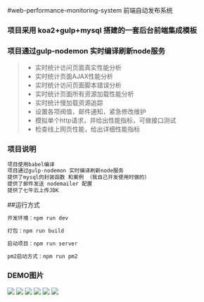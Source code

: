 #web-performance-monitoring-system 前端自动发布系统


### 项目采用 koa2+gulp+mysql 搭建的一套后台前端集成模板
### 项目通过gulp-nodemon 实时编译刷新node服务

>  * 实时统计访问页面真实性能分析
>  * 实时统计页面AJAX性能分析
>  * 实时统计访问页面脚本错误分析
>  * 实时统计页面所有资源加载性能分析
>  * 实时统计慢加载资源追踪
>  * 设置各项阀值，邮件通知，紧急修改维护
>  * 模拟单个http请求，并给出性能指标，可做接口测试
>  * 检查线上网页性能，给出详细性能指标

### 项目说明
```html
项目使用babel编译
项目通过gulp-nodemon 实时编译刷新node服务
提供了mysql的封装函数 和案例 （我自己开发使用时做的）
提供了邮件发送 nodemailer 配置
提供了七牛云上传JDK

```



##运行方式
```js
开发环境：npm run dev

打包：npm run build

启动项目：npm run server

pm2启动方式：npm run pm2

```

### DEMO图片
![](https://github.com/wangweianger/web-performance-monitoring-system/tree/master/demo/01.png "")
![](https://github.com/wangweianger/web-performance-monitoring-system/tree/master/demo/02.png "")
![](https://github.com/wangweianger/web-performance-monitoring-system/tree/master/demo/03.png "")
![](https://github.com/wangweianger/web-performance-monitoring-system/tree/master/demo/04.png "")
![](https://github.com/wangweianger/web-performance-monitoring-system/tree/master/demo/05.png "")
![](https://github.com/wangweianger/web-performance-monitoring-system/tree/master/demo/06.png "")

